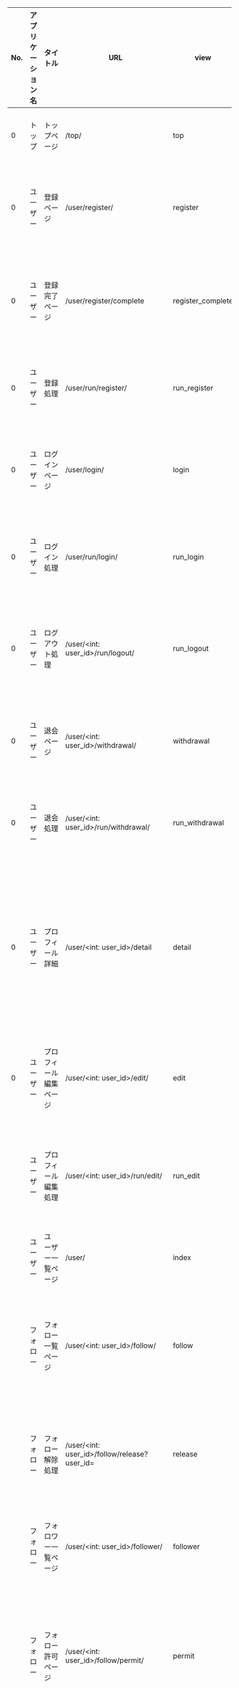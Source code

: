 |No. |アプリケーション名|タイトル|URL|view|template|内容|備考|
|----|----|----|----|----|----|----|----|
|0|トップ|トップページ| /top/ | top | /top/index.html |サイトの説明<br>お知らせ||
|0|ユーザー|登録ページ| /user/register/ | register | /user/register.html |登録内容の入力<br>フォーム送信|登録メールの送信メッセージを表示|
|0|ユーザー|登録完了ページ| /user/register/complete | register_complete | /user/register_complete.html |登録処理が終了したら遷移するページ||
|0|ユーザー|登録処理| /user/run/register/ | run_register ||登録処理|登録ページからPOSTで取得|
|0|ユーザー|ログインページ| /user/login/ | login | /user/login.html |ログイン情報の入力<br>フォーム送信||
|0|ユーザー|ログイン処理| /user/run/login/ | run_login ||ログイン処理|ログインページからPOSTで取得|
|0|ユーザー|ログアウト処理| /user/<int: user_id>/run/logout/ | run_logout ||ログアウト処理|各ページのヘッダーからPOSTで取得|
|0|ユーザー|退会ページ| /user/<int: user_id>/withdrawal/ | withdrawal | /user/withdrawal.html |退会についての説明<br>大会の確認||
|0|ユーザー|退会処理| /user/<int: user_id>/run/withdrawal/ | run_withdrawal ||退会処理|退会ページからPOSTで取得|
|0|ユーザー|プロフィール詳細| /user/<int: user_id>/detail | detail | /user/detail.html |ユーザー情報の表示<br>フォローリスト・フォロワーリストの一部表示||
|0|ユーザー|プロフィール編集ページ| /user/<int: user_id>/edit/ | edit | /user/edit.html |ユーザー情報の編集<br>フォーム送信||
||ユーザー|プロフィール編集処理| /user/<int: user_id>/run/edit/ | run_edit ||ユーザー情報編集処理|プロフィール編集ページからPOSTで取得|
||ユーザー|ユーザー一覧ページ| /user/ | index | /user/index.html |ユーザーの表示||
||フォロー|フォロー一覧ページ| /user/<int: user_id>/follow/ | follow | /follow/follow.html |フォローしているユーザーを表示<br>フォロー解除||
||フォロー|フォロー解除処理| /user/<int: user_id>/follow/release?user_id= | release ||フォロー解除処理|フォロー一覧ページからPOSTで取得|
||フォロー|フォロワー一覧ページ| /user/<int: user_id>/follower/ | follower | /follow/follower.html |フォローされているユーザーを表示||
||フォロー|フォロー許可ページ| /user/<int: user_id>/follow/permit/ | permit | /follow/permit.html |フォロー申請の認証(プライベートアカウント)||
||フォロー|フォロー許可処理| /user/<int: user_id>/follow/run/permit/ | run_permit ||フォロー申請の許可(プライベートアカウント)|フォロー許可ページからPOSTで取得|
||フォロー|フォロー不許可処理| /user/<int: user_id>/follow/run/nopermit/ | run_nopermit ||フォロー申請の不許可(プライベートアカウント)|フォロー許可ページからPOSTで取得|
||問題|問題一覧ページ| /question/list/ | question | /question/index.html |問題一覧の表示(全て)<br>ブックマークフォーム送信||
||問題|問題管理ページ| /question/<int: user_id>/manage/ | manage | /question/manage.html |問題一覧の表示(自作)||
||問題|ブックマーク処理| /question/list?user_id=&question_id= | bookmark ||ブックマーク処理|問題一覧ページからPOSTで取得|
||問題|問題詳細ページ| /question/<int: question_id>/detail/ | detail | /question/detail.html |問題詳細の表示(問題の情報、解いた人一覧)||
||問題|問題編集・新規作成ページ| /question/edit/ | edit | /question/edit.html |問題の作成・既存の問題の編集内容を入力<br>フォーム送信||
||問題|問題編集・新規作成処理| /question/run/edit?question_id= | run_edit |  |問題の作成・既存の問題の編集処理|問題編集・新規作成ページからPOSTで取得|
||ブックマーク|ブックマーク一覧ページ| /bookmark/<int: user_id>/list/ | index | /bookmark/index.html |問題一覧の表示(自分作成・ブックマーク)||
||ブックマーク|ブックマーク解除処理| /bookmark/<int: user_id>/list/ | release |  |問題一覧の表示(自分作成・ブックマーク)||
||プレイグランド|入力ページ| /playground/<int: code_id> | index | /playground/index.html |コード入力<br>実行フォーム送信<br>保存フォーム送信||
||プレイグランド|実行処理| /playground/<int: code_id>/run/ | run ||コードの実行<br>問題との答え合わせ<br>正解者登録|入力ページからPOSTで取得|
||プレイグランド|問題ページ| /playground/<int: question_id>/<int: code_id> | question | /playground/question.html |コード入力<br>問題フォーム送信<br>保存フォーム送信<br>問題フォーム送信||
||プレイグランド|問題処理| /playground/<int: question_id>/<int: code_id>/run/ | run_question ||コードの実行<br>問題との答え合わせ<br>正解者登録|問題ページからPOSTで取得|
||プレイグランド|保存処理| /playground/<int: code_id>/save/ | save ||コードの保存|入力ページ、問題ページからPOSTで取得|